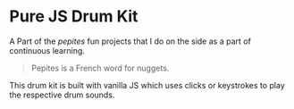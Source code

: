 # Pure JS Drum Kit

A Part of the *pepites* fun projects that I do on the side as a part of continuous learning.

> Pepites is a French word for nuggets. 

This drum kit is built with vanilla JS which uses clicks or keystrokes to play the respective drum sounds.